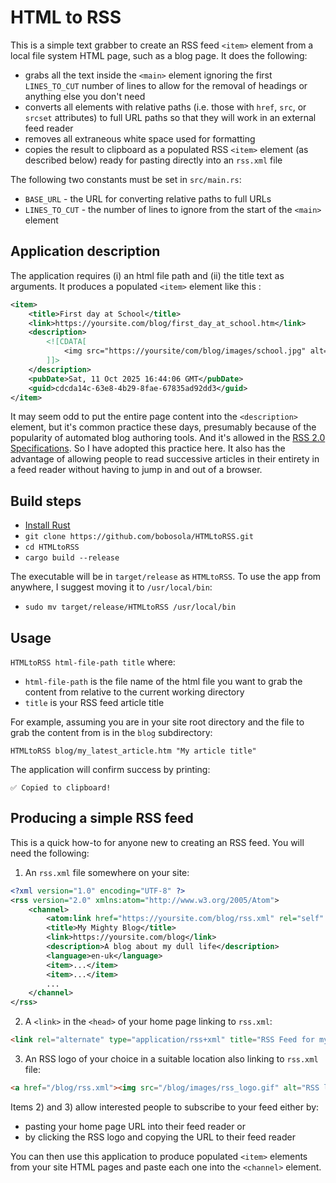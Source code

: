 # HTML to RSS

This is a simple text grabber to create an RSS feed `<item>` element from a local file system HTML page, such as a blog page. It does the following:

* grabs all the text inside the `<main>` element ignoring the first `LINES_TO_CUT` number of lines to allow for the removal of headings or anything else you don't need
* converts all elements with relative paths (i.e. those with `href`, `src`, or `srcset` attributes) to full URL paths so that they will work in an external feed reader
* removes all extraneous white space used for formatting
* copies the result to clipboard as a populated RSS `<item>` element (as described below) ready for pasting directly into an `rss.xml` file

The following two constants must be set in `src/main.rs`:
* `BASE_URL` - the URL for converting relative paths to full URLs
* `LINES_TO_CUT` - the number of lines to ignore from the start of the `<main>` element

## Application description

The application requires (i) an html file path and (ii) the title text as arguments. It produces a populated `<item>` element like this :

```xml
<item>
    <title>First day at School</title>
    <link>https://yoursite.com/blog/first_day_at_school.htm</link>
    <description>
        <![CDATA[
            <img src="https://yoursite/com/blog/images/school.jpg" alt="1st day as school" width="500" height="600">Today we took our son to school for the very first time .... etc.
        ]]>
    </description>
    <pubDate>Sat, 11 Oct 2025 16:44:06 GMT</pubDate>
    <guid>cdcda14c-63e8-4b29-8fae-67835ad92dd3</guid>
</item>
```

It may seem odd to put the entire page content into the `<description>` element, but it's common practice these days, presumably because of the popularity of automated blog authoring tools. And it's allowed in the [RSS 2.0 Specifications](https://www.rssboard.org/rss-specification#hrelementsOfLtitemgt). So I have adopted this practice here. It also has the advantage of allowing people to read successive articles in their entirety in a feed reader without having to jump in and out of a browser.

## Build steps

* [Install Rust](https://rust-lang.org/tools/install/)
* `git clone https://github.com/bobosola/HTMLtoRSS.git`
* `cd HTMLtoRSS`
* `cargo build --release`

The executable will be in `target/release` as `HTMLtoRSS`. To use the app from anywhere, I suggest moving it to `/usr/local/bin`:

* `sudo mv target/release/HTMLtoRSS /usr/local/bin`

## Usage

`HTMLtoRSS html-file-path title` where:
* `html-file-path` is the file name of the html file you want to grab the content from relative to the current working directory
* `title` is your RSS feed article title

For example, assuming you are in your site root directory and the file to grab the content from is in the `blog` subdirectory:

`HTMLtoRSS blog/my_latest_article.htm "My article title"`

The application will confirm success by printing:

`✅ Copied to clipboard!`

## Producing a simple RSS feed

This is a quick how-to for anyone new to creating an RSS feed. You will need the following:

1) An `rss.xml` file somewhere on your site:

```XML
<?xml version="1.0" encoding="UTF-8" ?>
<rss version="2.0" xmlns:atom="http://www.w3.org/2005/Atom">
    <channel>
        <atom:link href="https://yoursite.com/blog/rss.xml" rel="self" type="application/rss+xml" />
        <title>My Mighty Blog</title>
        <link>https://yoursite.com/blog</link>
        <description>A blog about my dull life</description>
        <language>en-uk</language>
        <item>...</item>
        <item>...</item>
        ...
    </channel>
</rss>
```

2) A `<link>` in the `<head>` of your home page linking to `rss.xml`:
```html
<link rel="alternate" type="application/rss+xml" title="RSS Feed for my Blog" href="/blog/rss.xml">
```

3) An RSS logo of your choice in a suitable location also linking to `rss.xml` file:
```html
<a href="/blog/rss.xml"><img src="/blog/images/rss_logo.gif" alt="RSS logo" width="36" height="14"></a>
```

Items 2) and 3) allow interested people to subscribe to your feed either by:
* pasting your home page URL into their feed reader or
* by clicking the RSS logo and copying the URL to their feed reader

You can then use this application to produce populated `<item>` elements from your site HTML pages and paste each one into the `<channel>` element.
